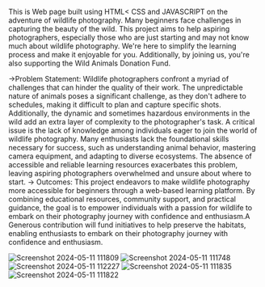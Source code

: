 This is Web page built using HTML< CSS and JAVASCRIPT on the adventure of wildlife photography. 
Many beginners face challenges in capturing the beauty of the wild. This project aims to help aspiring photographers, especially those who are just starting and may not know much about wildlife photography. 
We're here to simplify the learning process and make it enjoyable for you. Additionally, by joining us, you're also supporting the Wild Animals Donation Fund.

->Problem Statement:
Wildlife photographers confront a myriad of challenges that can hinder the quality of their work. The unpredictable nature of animals poses a significant challenge, as they don't adhere to schedules, making it difficult to plan and capture specific shots. Additionally, the dynamic and sometimes hazardous environments in the wild add an extra layer of complexity to the photographer's task.
A critical issue is the lack of knowledge among individuals eager to join the world of wildlife photography. Many enthusiasts lack the foundational skills necessary for success, such as understanding animal behavior, mastering camera equipment, and adapting to diverse ecosystems. The absence of accessible and reliable learning resources exacerbates this problem, leaving aspiring photographers overwhelmed and unsure about where to start.
-> Outcomes:
This project endeavors to make wildlife photography more accessible for beginners through a web-based learning platform. By combining educational resources, community support, and practical guidance, the goal is to empower individuals with a passion for wildlife to embark on their photography journey with confidence and enthusiasm.A Generous contribution will fund initiatives to help preserve the habitats, enabling enthusiasts to embark on their photography journey with confidence and enthusiasm.

![Screenshot 2024-05-11 111809](https://github.com/Pallavi-Shtgr/Wildlife/assets/126679884/c538b74c-115e-4074-b2d7-e7dd8524e706)
![Screenshot 2024-05-11 111748](https://github.com/Pallavi-Shtgr/Wildlife/assets/126679884/62072e48-7fa5-41e1-a796-633df16579a2)
![Screenshot 2024-05-11 112227](https://github.com/Pallavi-Shtgr/Wildlife/assets/126679884/678733c8-2bc1-436b-a3fb-63a02c59a4da)
![Screenshot 2024-05-11 111835](https://github.com/Pallavi-Shtgr/Wildlife/assets/126679884/e020de02-3840-409f-920a-0c4a977131a2)
![Screenshot 2024-05-11 111822](https://github.com/Pallavi-Shtgr/Wildlife/assets/126679884/d95eacf7-4b41-4d22-8515-b59ee6505b95)

